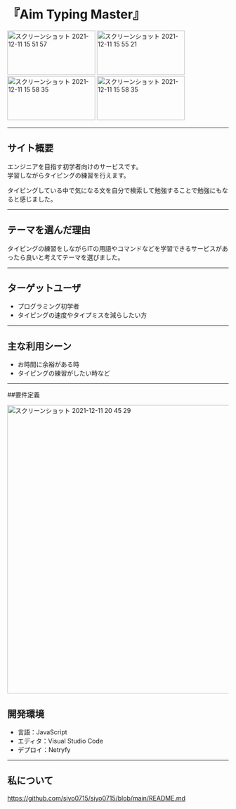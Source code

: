 # 『Aim Typing Master』

<img width="200" height="100" alt="スクリーンショット 2021-12-11 15 51 57" src="https://user-images.githubusercontent.com/86521768/145667470-9167c3b4-c55d-48b5-96f1-0fff39ce15b7.png"> <img width="200" height="100" alt="スクリーンショット 2021-12-11 15 55 21" src="https://user-images.githubusercontent.com/86521768/145667571-a5689624-e8d7-418e-ab21-36fb7775ab06.png"> <img width="200" height="100" alt="スクリーンショット 2021-12-11 15 58 35" src="https://user-images.githubusercontent.com/86521768/145667645-9baa2914-67a1-4dc9-8868-97f83ac07198.png"> <img width="200" height="100" alt="スクリーンショット 2021-12-11 15 58 35" src="https://user-images.githubusercontent.com/86521768/145667704-97401fdb-f9fd-48cc-a3a5-f5350e9f8a75.png">

--------------------------------------------------------------------------------------------------------------------------------------------------------------------

##  サイト概要

エンジニアを目指す初学者向けのサービスです。<br>
学習しながらタイピングの練習を行えます。

タイピングしている中で気になる文を自分で検索して勉強することで勉強にもなると感じました。

--------------------------------------------------------------------------------------------------------------------------------------------------------------------

##  テーマを選んだ理由

タイピングの練習をしながらITの用語やコマンドなどを学習できるサービスがあったら良いと考えてテーマを選びました。

--------------------------------------------------------------------------------------------------------------------------------------------------------------------

##  ターゲットユーザ

- プログラミング初学者
- タイピングの速度やタイプミスを減らしたい方

--------------------------------------------------------------------------------------------------------------------------------------------------------------------

##  主な利用シーン

- お時間に余裕がある時
- タイピングの練習がしたい時など

--------------------------------------------------------------------------------------------------------------------------------------------------------------------

##要件定義

<img width="655" alt="スクリーンショット 2021-12-11 20 45 29" src="https://user-images.githubusercontent.com/86521768/145675341-5093dffe-4bce-4f8f-a787-807072729d80.png">


##  開発環境
- 言語：JavaScript
- エディタ：Visual Studio Code
- デプロイ：Netryfy

--------------------------------------------------------------------------------------------------------------------------------------------------------------------

##  私について

https://github.com/siyo0715/siyo0715/blob/main/README.md
